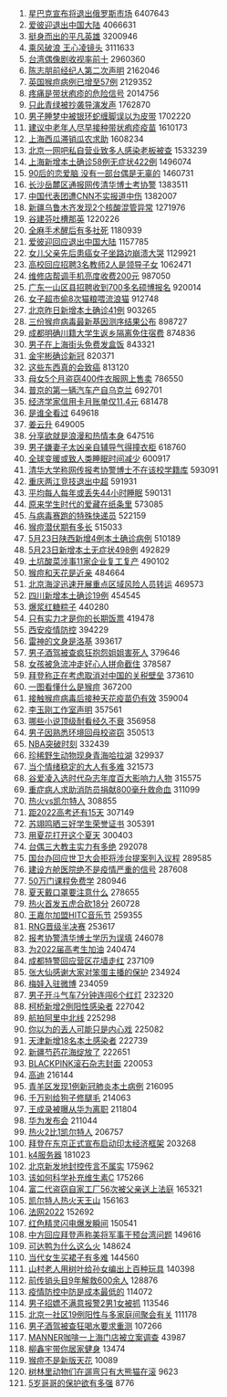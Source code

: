 1. [星巴克宣布将退出俄罗斯市场](https://s.weibo.com//weibo?q=%23%E6%98%9F%E5%B7%B4%E5%85%8B%E5%AE%A3%E5%B8%83%E5%B0%86%E9%80%80%E5%87%BA%E4%BF%84%E7%BD%97%E6%96%AF%E5%B8%82%E5%9C%BA%23&Refer=top) 6407643
2. [爱彼迎退出中国大陆](https://s.weibo.com//weibo?q=%23%E7%88%B1%E5%BD%BC%E8%BF%8E%E9%80%80%E5%87%BA%E4%B8%AD%E5%9B%BD%E5%A4%A7%E9%99%86%23&Refer=top) 4066631
3. [挺身而出的平凡英雄](https://s.weibo.com//weibo?q=%23%E6%8C%BA%E8%BA%AB%E8%80%8C%E5%87%BA%E7%9A%84%E5%B9%B3%E5%87%A1%E8%8B%B1%E9%9B%84%23&Refer=top) 3200946
4. [乘风破浪 王心凌镜头](https://s.weibo.com//weibo?q=%E4%B9%98%E9%A3%8E%E7%A0%B4%E6%B5%AA%20%E7%8E%8B%E5%BF%83%E5%87%8C%E9%95%9C%E5%A4%B4&Refer=top) 3111633
5. [台湾偶像剧收视率前十](https://s.weibo.com//weibo?q=%23%E5%8F%B0%E6%B9%BE%E5%81%B6%E5%83%8F%E5%89%A7%E6%94%B6%E8%A7%86%E7%8E%87%E5%89%8D%E5%8D%81%23&Refer=top) 2960360
6. [陈志朋前经纪人第二次声明](https://s.weibo.com//weibo?q=%23%E9%99%88%E5%BF%97%E6%9C%8B%E5%89%8D%E7%BB%8F%E7%BA%AA%E4%BA%BA%E7%AC%AC%E4%BA%8C%E6%AC%A1%E5%A3%B0%E6%98%8E%23&Refer=top) 2162046
7. [英国猴痘病例已增至57例](https://s.weibo.com//weibo?q=%23%E8%8B%B1%E5%9B%BD%E7%8C%B4%E7%97%98%E7%97%85%E4%BE%8B%E5%B7%B2%E5%A2%9E%E8%87%B357%E4%BE%8B%23&Refer=top) 2129352
8. [疼痛是带状疱疹的危险信号](https://s.weibo.com//weibo?q=%23%E7%96%BC%E7%97%9B%E6%98%AF%E5%B8%A6%E7%8A%B6%E7%96%B1%E7%96%B9%E7%9A%84%E5%8D%B1%E9%99%A9%E4%BF%A1%E5%8F%B7%23&Refer=top) 2014756
9. [只此青绿被抄袭导演发声](https://s.weibo.com//weibo?q=%23%E5%8F%AA%E6%AD%A4%E9%9D%92%E7%BB%BF%E8%A2%AB%E6%8A%84%E8%A2%AD%E5%AF%BC%E6%BC%94%E5%8F%91%E5%A3%B0%23&Refer=top) 1762870
10. [男子睡梦中被银环蛇缠脚误以为皮带](https://s.weibo.com//weibo?q=%23%E7%94%B7%E5%AD%90%E7%9D%A1%E6%A2%A6%E4%B8%AD%E8%A2%AB%E9%93%B6%E7%8E%AF%E8%9B%87%E7%BC%A0%E8%84%9A%E8%AF%AF%E4%BB%A5%E4%B8%BA%E7%9A%AE%E5%B8%A6%23&Refer=top) 1702220
11. [建议中老年人尽早接种带状疱疹疫苗](https://s.weibo.com//weibo?q=%23%E5%BB%BA%E8%AE%AE%E4%B8%AD%E8%80%81%E5%B9%B4%E4%BA%BA%E5%B0%BD%E6%97%A9%E6%8E%A5%E7%A7%8D%E5%B8%A6%E7%8A%B6%E7%96%B1%E7%96%B9%E7%96%AB%E8%8B%97%23&Refer=top) 1610173
12. [上海西瓜滞销瓜农求助](https://s.weibo.com//weibo?q=%23%E4%B8%8A%E6%B5%B7%E8%A5%BF%E7%93%9C%E6%BB%9E%E9%94%80%E7%93%9C%E5%86%9C%E6%B1%82%E5%8A%A9%23&Refer=top) 1608234
13. [北京一网吧私自营业致多人感染老板被查](https://s.weibo.com//weibo?q=%23%E5%8C%97%E4%BA%AC%E4%B8%80%E7%BD%91%E5%90%A7%E7%A7%81%E8%87%AA%E8%90%A5%E4%B8%9A%E8%87%B4%E5%A4%9A%E4%BA%BA%E6%84%9F%E6%9F%93%E8%80%81%E6%9D%BF%E8%A2%AB%E6%9F%A5%23&Refer=top) 1533239
14. [上海新增本土确诊58例无症状422例](https://s.weibo.com//weibo?q=%23%E4%B8%8A%E6%B5%B7%E6%96%B0%E5%A2%9E%E6%9C%AC%E5%9C%9F%E7%A1%AE%E8%AF%8A58%E4%BE%8B%E6%97%A0%E7%97%87%E7%8A%B6422%E4%BE%8B%23&Refer=top) 1496074
15. [90后的恋爱脑 没有一部台偶是无辜的](https://s.weibo.com//weibo?q=90%E5%90%8E%E7%9A%84%E6%81%8B%E7%88%B1%E8%84%91%20%E6%B2%A1%E6%9C%89%E4%B8%80%E9%83%A8%E5%8F%B0%E5%81%B6%E6%98%AF%E6%97%A0%E8%BE%9C%E7%9A%84&Refer=top) 1460731
16. [长沙岳麓区通报网传清华博士考协警](https://s.weibo.com//weibo?q=%23%E9%95%BF%E6%B2%99%E5%B2%B3%E9%BA%93%E5%8C%BA%E9%80%9A%E6%8A%A5%E7%BD%91%E4%BC%A0%E6%B8%85%E5%8D%8E%E5%8D%9A%E5%A3%AB%E8%80%83%E5%8D%8F%E8%AD%A6%23&Refer=top) 1383511
17. [中国代表团遭CNN不实报道中伤](https://s.weibo.com//weibo?q=%23%E4%B8%AD%E5%9B%BD%E4%BB%A3%E8%A1%A8%E5%9B%A2%E9%81%ADCNN%E4%B8%8D%E5%AE%9E%E6%8A%A5%E9%81%93%E4%B8%AD%E4%BC%A4%23&Refer=top) 1382007
18. [新疆乌鲁木齐发现2个核酸混管异常](https://s.weibo.com//weibo?q=%23%E6%96%B0%E7%96%86%E4%B9%8C%E9%B2%81%E6%9C%A8%E9%BD%90%E5%8F%91%E7%8E%B02%E4%B8%AA%E6%A0%B8%E9%85%B8%E6%B7%B7%E7%AE%A1%E5%BC%82%E5%B8%B8%23&Refer=top) 1271976
19. [谷建芬吐槽那英](https://s.weibo.com//weibo?q=%E8%B0%B7%E5%BB%BA%E8%8A%AC%E5%90%90%E6%A7%BD%E9%82%A3%E8%8B%B1&Refer=top) 1220226
20. [全麻手术醒后有多社死](https://s.weibo.com//weibo?q=%23%E5%85%A8%E9%BA%BB%E6%89%8B%E6%9C%AF%E9%86%92%E5%90%8E%E6%9C%89%E5%A4%9A%E7%A4%BE%E6%AD%BB%23&Refer=top) 1180939
21. [爱彼迎回应退出中国大陆](https://s.weibo.com//weibo?q=%23%E7%88%B1%E5%BD%BC%E8%BF%8E%E5%9B%9E%E5%BA%94%E9%80%80%E5%87%BA%E4%B8%AD%E5%9B%BD%E5%A4%A7%E9%99%86%23&Refer=top) 1157785
22. [女儿父亲先后患癌女子坐路边崩溃大哭](https://s.weibo.com//weibo?q=%E5%A5%B3%E5%84%BF%E7%88%B6%E4%BA%B2%E5%85%88%E5%90%8E%E6%82%A3%E7%99%8C%E5%A5%B3%E5%AD%90%E5%9D%90%E8%B7%AF%E8%BE%B9%E5%B4%A9%E6%BA%83%E5%A4%A7%E5%93%AD&Refer=top) 1129921
23. [高校回应招聘3名教师2人是领导子女](https://s.weibo.com//weibo?q=%23%E9%AB%98%E6%A0%A1%E5%9B%9E%E5%BA%94%E6%8B%9B%E8%81%983%E5%90%8D%E6%95%99%E5%B8%882%E4%BA%BA%E6%98%AF%E9%A2%86%E5%AF%BC%E5%AD%90%E5%A5%B3%23&Refer=top) 1062471
24. [维修店帮调手机亮度收费200元](https://s.weibo.com//weibo?q=%23%E7%BB%B4%E4%BF%AE%E5%BA%97%E5%B8%AE%E8%B0%83%E6%89%8B%E6%9C%BA%E4%BA%AE%E5%BA%A6%E6%94%B6%E8%B4%B9200%E5%85%83%23&Refer=top) 987050
25. [广东一山区县招聘收到700多名硕博报名](https://s.weibo.com//weibo?q=%23%E5%B9%BF%E4%B8%9C%E4%B8%80%E5%B1%B1%E5%8C%BA%E5%8E%BF%E6%8B%9B%E8%81%98%E6%94%B6%E5%88%B0700%E5%A4%9A%E5%90%8D%E7%A1%95%E5%8D%9A%E6%8A%A5%E5%90%8D%23&Refer=top) 920014
26. [女子超市偷8次猫粮喂流浪猫](https://s.weibo.com//weibo?q=%23%E5%A5%B3%E5%AD%90%E8%B6%85%E5%B8%82%E5%81%B78%E6%AC%A1%E7%8C%AB%E7%B2%AE%E5%96%82%E6%B5%81%E6%B5%AA%E7%8C%AB%23&Refer=top) 912748
27. [北京昨日新增本土确诊41例](https://s.weibo.com//weibo?q=%23%E5%8C%97%E4%BA%AC%E6%98%A8%E6%97%A5%E6%96%B0%E5%A2%9E%E6%9C%AC%E5%9C%9F%E7%A1%AE%E8%AF%8A41%E4%BE%8B%23&Refer=top) 903265
28. [三份猴痘病毒最新基因测序结果公布](https://s.weibo.com//weibo?q=%23%E4%B8%89%E4%BB%BD%E7%8C%B4%E7%97%98%E7%97%85%E6%AF%92%E6%9C%80%E6%96%B0%E5%9F%BA%E5%9B%A0%E6%B5%8B%E5%BA%8F%E7%BB%93%E6%9E%9C%E5%85%AC%E5%B8%83%23&Refer=top) 898727
29. [成都明确川籍大学生返乡隔离免住宿费](https://s.weibo.com//weibo?q=%23%E6%88%90%E9%83%BD%E6%98%8E%E7%A1%AE%E5%B7%9D%E7%B1%8D%E5%A4%A7%E5%AD%A6%E7%94%9F%E8%BF%94%E4%B9%A1%E9%9A%94%E7%A6%BB%E5%85%8D%E4%BD%8F%E5%AE%BF%E8%B4%B9%23&Refer=top) 874836
30. [男子在上海街头免费发盒饭](https://s.weibo.com//weibo?q=%23%E7%94%B7%E5%AD%90%E5%9C%A8%E4%B8%8A%E6%B5%B7%E8%A1%97%E5%A4%B4%E5%85%8D%E8%B4%B9%E5%8F%91%E7%9B%92%E9%A5%AD%23&Refer=top) 843321
31. [金宇彬确诊新冠](https://s.weibo.com//weibo?q=%23%E9%87%91%E5%AE%87%E5%BD%AC%E7%A1%AE%E8%AF%8A%E6%96%B0%E5%86%A0%23&Refer=top) 820371
32. [这些东西真的会致癌](https://s.weibo.com//weibo?q=%23%E8%BF%99%E4%BA%9B%E4%B8%9C%E8%A5%BF%E7%9C%9F%E7%9A%84%E4%BC%9A%E8%87%B4%E7%99%8C%23&Refer=top) 813120
33. [母女5个月盗窃400件衣服网上售卖](https://s.weibo.com//weibo?q=%23%E6%AF%8D%E5%A5%B35%E4%B8%AA%E6%9C%88%E7%9B%97%E7%AA%83400%E4%BB%B6%E8%A1%A3%E6%9C%8D%E7%BD%91%E4%B8%8A%E5%94%AE%E5%8D%96%23&Refer=top) 786550
34. [普京的第一辆汽车产自乌克兰](https://s.weibo.com//weibo?q=%23%E6%99%AE%E4%BA%AC%E7%9A%84%E7%AC%AC%E4%B8%80%E8%BE%86%E6%B1%BD%E8%BD%A6%E4%BA%A7%E8%87%AA%E4%B9%8C%E5%85%8B%E5%85%B0%23&Refer=top) 692701
35. [经济学家信用卡月账单仅11.4元](https://s.weibo.com//weibo?q=%23%E7%BB%8F%E6%B5%8E%E5%AD%A6%E5%AE%B6%E4%BF%A1%E7%94%A8%E5%8D%A1%E6%9C%88%E8%B4%A6%E5%8D%95%E4%BB%8511.4%E5%85%83%23&Refer=top) 681478
36. [是谁全看过](https://s.weibo.com//weibo?q=%23%E6%98%AF%E8%B0%81%E5%85%A8%E7%9C%8B%E8%BF%87%23&Refer=top) 649618
37. [姜云升](https://s.weibo.com//weibo?q=%E5%A7%9C%E4%BA%91%E5%8D%87&Refer=top) 649005
38. [分享欲就是浪漫和热情本身](https://s.weibo.com//weibo?q=%23%E5%88%86%E4%BA%AB%E6%AC%B2%E5%B0%B1%E6%98%AF%E6%B5%AA%E6%BC%AB%E5%92%8C%E7%83%AD%E6%83%85%E6%9C%AC%E8%BA%AB%23&Refer=top) 647516
39. [男子嫌妻子太凶亲自辅导气得撞衣柜](https://s.weibo.com//weibo?q=%23%E7%94%B7%E5%AD%90%E5%AB%8C%E5%A6%BB%E5%AD%90%E5%A4%AA%E5%87%B6%E4%BA%B2%E8%87%AA%E8%BE%85%E5%AF%BC%E6%B0%94%E5%BE%97%E6%92%9E%E8%A1%A3%E6%9F%9C%23&Refer=top) 618760
40. [全球变暖或致人类睡眠时间减少](https://s.weibo.com//weibo?q=%23%E5%85%A8%E7%90%83%E5%8F%98%E6%9A%96%E6%88%96%E8%87%B4%E4%BA%BA%E7%B1%BB%E7%9D%A1%E7%9C%A0%E6%97%B6%E9%97%B4%E5%87%8F%E5%B0%91%23&Refer=top) 600917
41. [清华大学称网传报考协警博士不在该校学籍库](https://s.weibo.com//weibo?q=%23%E6%B8%85%E5%8D%8E%E5%A4%A7%E5%AD%A6%E7%A7%B0%E7%BD%91%E4%BC%A0%E6%8A%A5%E8%80%83%E5%8D%8F%E8%AD%A6%E5%8D%9A%E5%A3%AB%E4%B8%8D%E5%9C%A8%E8%AF%A5%E6%A0%A1%E5%AD%A6%E7%B1%8D%E5%BA%93%23&Refer=top) 593091
42. [重庆两江竞技退出中超](https://s.weibo.com//weibo?q=%23%E9%87%8D%E5%BA%86%E4%B8%A4%E6%B1%9F%E7%AB%9E%E6%8A%80%E9%80%80%E5%87%BA%E4%B8%AD%E8%B6%85%23&Refer=top) 591931
43. [平均每人每年或丢失44小时睡眠](https://s.weibo.com//weibo?q=%23%E5%B9%B3%E5%9D%87%E6%AF%8F%E4%BA%BA%E6%AF%8F%E5%B9%B4%E6%88%96%E4%B8%A2%E5%A4%B144%E5%B0%8F%E6%97%B6%E7%9D%A1%E7%9C%A0%23&Refer=top) 590131
44. [原来学生时代的爱藏在纸条里](https://s.weibo.com//weibo?q=%23%E5%8E%9F%E6%9D%A5%E5%AD%A6%E7%94%9F%E6%97%B6%E4%BB%A3%E7%9A%84%E7%88%B1%E8%97%8F%E5%9C%A8%E7%BA%B8%E6%9D%A1%E9%87%8C%23&Refer=top) 573085
45. [与病毒赛跑的特殊快递员](https://s.weibo.com//weibo?q=%23%E4%B8%8E%E7%97%85%E6%AF%92%E8%B5%9B%E8%B7%91%E7%9A%84%E7%89%B9%E6%AE%8A%E5%BF%AB%E9%80%92%E5%91%98%23&Refer=top) 522159
46. [猴痘潜伏期有多长](https://s.weibo.com//weibo?q=%23%E7%8C%B4%E7%97%98%E6%BD%9C%E4%BC%8F%E6%9C%9F%E6%9C%89%E5%A4%9A%E9%95%BF%23&Refer=top) 515033
47. [5月23日陕西新增4例本土确诊病例](https://s.weibo.com//weibo?q=%235%E6%9C%8823%E6%97%A5%E9%99%95%E8%A5%BF%E6%96%B0%E5%A2%9E4%E4%BE%8B%E6%9C%AC%E5%9C%9F%E7%A1%AE%E8%AF%8A%E7%97%85%E4%BE%8B%23&Refer=top) 510189
48. [5月23日新增本土无症状498例](https://s.weibo.com//weibo?q=%235%E6%9C%8823%E6%97%A5%E6%96%B0%E5%A2%9E%E6%9C%AC%E5%9C%9F%E6%97%A0%E7%97%87%E7%8A%B6498%E4%BE%8B%23&Refer=top) 492829
49. [土坑酸菜涉事11家企业复工复产](https://s.weibo.com//weibo?q=%23%E5%9C%9F%E5%9D%91%E9%85%B8%E8%8F%9C%E6%B6%89%E4%BA%8B11%E5%AE%B6%E4%BC%81%E4%B8%9A%E5%A4%8D%E5%B7%A5%E5%A4%8D%E4%BA%A7%23&Refer=top) 490102
50. [猴痘和天花是近亲](https://s.weibo.com//weibo?q=%23%E7%8C%B4%E7%97%98%E5%92%8C%E5%A4%A9%E8%8A%B1%E6%98%AF%E8%BF%91%E4%BA%B2%23&Refer=top) 484664
51. [北京海淀迅速开展重点区域风险人员转运](https://s.weibo.com//weibo?q=%23%E5%8C%97%E4%BA%AC%E6%B5%B7%E6%B7%80%E8%BF%85%E9%80%9F%E5%BC%80%E5%B1%95%E9%87%8D%E7%82%B9%E5%8C%BA%E5%9F%9F%E9%A3%8E%E9%99%A9%E4%BA%BA%E5%91%98%E8%BD%AC%E8%BF%90%23&Refer=top) 469573
52. [四川新增本土确诊19例](https://s.weibo.com//weibo?q=%23%E5%9B%9B%E5%B7%9D%E6%96%B0%E5%A2%9E%E6%9C%AC%E5%9C%9F%E7%A1%AE%E8%AF%8A19%E4%BE%8B%23&Refer=top) 454545
53. [爆浆红糖粽子](https://s.weibo.com//weibo?q=%23%E7%88%86%E6%B5%86%E7%BA%A2%E7%B3%96%E7%B2%BD%E5%AD%90%23&Refer=top) 440280
54. [只有实力才是你的长期饭票](https://s.weibo.com//weibo?q=%23%E5%8F%AA%E6%9C%89%E5%AE%9E%E5%8A%9B%E6%89%8D%E6%98%AF%E4%BD%A0%E7%9A%84%E9%95%BF%E6%9C%9F%E9%A5%AD%E7%A5%A8%23&Refer=top) 419478
55. [西安疫情防控](https://s.weibo.com//weibo?q=%E8%A5%BF%E5%AE%89%E7%96%AB%E6%83%85%E9%98%B2%E6%8E%A7&Refer=top) 394229
56. [雷神的文身是洛基](https://s.weibo.com//weibo?q=%23%E9%9B%B7%E7%A5%9E%E7%9A%84%E6%96%87%E8%BA%AB%E6%98%AF%E6%B4%9B%E5%9F%BA%23&Refer=top) 393617
57. [男子酒驾被查疯狂抱怨姐姐害死人](https://s.weibo.com//weibo?q=%23%E7%94%B7%E5%AD%90%E9%85%92%E9%A9%BE%E8%A2%AB%E6%9F%A5%E7%96%AF%E7%8B%82%E6%8A%B1%E6%80%A8%E5%A7%90%E5%A7%90%E5%AE%B3%E6%AD%BB%E4%BA%BA%23&Refer=top) 379646
58. [女孩被急流冲走好心人拼命截住](https://s.weibo.com//weibo?q=%23%E5%A5%B3%E5%AD%A9%E8%A2%AB%E6%80%A5%E6%B5%81%E5%86%B2%E8%B5%B0%E5%A5%BD%E5%BF%83%E4%BA%BA%E6%8B%BC%E5%91%BD%E6%88%AA%E4%BD%8F%23&Refer=top) 378587
59. [拜登称正在考虑取消对中国的关税壁垒](https://s.weibo.com//weibo?q=%23%E6%8B%9C%E7%99%BB%E7%A7%B0%E6%AD%A3%E5%9C%A8%E8%80%83%E8%99%91%E5%8F%96%E6%B6%88%E5%AF%B9%E4%B8%AD%E5%9B%BD%E7%9A%84%E5%85%B3%E7%A8%8E%E5%A3%81%E5%9E%92%23&Refer=top) 373610
60. [一图看懂什么是猴痘](https://s.weibo.com//weibo?q=%23%E4%B8%80%E5%9B%BE%E7%9C%8B%E6%87%82%E4%BB%80%E4%B9%88%E6%98%AF%E7%8C%B4%E7%97%98%23&Refer=top) 367200
61. [接触猴痘病毒后接种天花疫苗仍有效](https://s.weibo.com//weibo?q=%23%E6%8E%A5%E8%A7%A6%E7%8C%B4%E7%97%98%E7%97%85%E6%AF%92%E5%90%8E%E6%8E%A5%E7%A7%8D%E5%A4%A9%E8%8A%B1%E7%96%AB%E8%8B%97%E4%BB%8D%E6%9C%89%E6%95%88%23&Refer=top) 359004
62. [李玉刚工作室声明](https://s.weibo.com//weibo?q=%23%E6%9D%8E%E7%8E%89%E5%88%9A%E5%B7%A5%E4%BD%9C%E5%AE%A4%E5%A3%B0%E6%98%8E%23&Refer=top) 357561
63. [哪些小说顶级耐看经久不衰](https://s.weibo.com//weibo?q=%23%E5%93%AA%E4%BA%9B%E5%B0%8F%E8%AF%B4%E9%A1%B6%E7%BA%A7%E8%80%90%E7%9C%8B%E7%BB%8F%E4%B9%85%E4%B8%8D%E8%A1%B0%23&Refer=top) 356958
64. [男子因熟悉环境回母校盗窃](https://s.weibo.com//weibo?q=%23%E7%94%B7%E5%AD%90%E5%9B%A0%E7%86%9F%E6%82%89%E7%8E%AF%E5%A2%83%E5%9B%9E%E6%AF%8D%E6%A0%A1%E7%9B%97%E7%AA%83%23&Refer=top) 350513
65. [NBA突破时刻](https://s.weibo.com//weibo?q=NBA%E7%AA%81%E7%A0%B4%E6%97%B6%E5%88%BB&Refer=top) 332439
66. [珍稀野生动物现身青海哈拉湖](https://s.weibo.com//weibo?q=%23%E7%8F%8D%E7%A8%80%E9%87%8E%E7%94%9F%E5%8A%A8%E7%89%A9%E7%8E%B0%E8%BA%AB%E9%9D%92%E6%B5%B7%E5%93%88%E6%8B%89%E6%B9%96%23&Refer=top) 329937
67. [当个情绪稳定的大人有多难](https://s.weibo.com//weibo?q=%23%E5%BD%93%E4%B8%AA%E6%83%85%E7%BB%AA%E7%A8%B3%E5%AE%9A%E7%9A%84%E5%A4%A7%E4%BA%BA%E6%9C%89%E5%A4%9A%E9%9A%BE%23&Refer=top) 321573
68. [谷爱凌入选时代杂志年度百大影响力人物](https://s.weibo.com//weibo?q=%23%E8%B0%B7%E7%88%B1%E5%87%8C%E5%85%A5%E9%80%89%E6%97%B6%E4%BB%A3%E6%9D%82%E5%BF%97%E5%B9%B4%E5%BA%A6%E7%99%BE%E5%A4%A7%E5%BD%B1%E5%93%8D%E5%8A%9B%E4%BA%BA%E7%89%A9%23&Refer=top) 315575
69. [重症病人求助消防员捐献800毫升救命血](https://s.weibo.com//weibo?q=%23%E9%87%8D%E7%97%87%E7%97%85%E4%BA%BA%E6%B1%82%E5%8A%A9%E6%B6%88%E9%98%B2%E5%91%98%E6%8D%90%E7%8C%AE800%E6%AF%AB%E5%8D%87%E6%95%91%E5%91%BD%E8%A1%80%23&Refer=top) 311099
70. [热火vs凯尔特人](https://s.weibo.com//weibo?q=%23%E7%83%AD%E7%81%ABvs%E5%87%AF%E5%B0%94%E7%89%B9%E4%BA%BA%23&Refer=top) 308855
71. [距2022高考还有15天](https://s.weibo.com//weibo?q=%23%E8%B7%9D2022%E9%AB%98%E8%80%83%E8%BF%98%E6%9C%8915%E5%A4%A9%23&Refer=top) 307149
72. [苏翊鸣晒三好学生荣誉证书](https://s.weibo.com//weibo?q=%23%E8%8B%8F%E7%BF%8A%E9%B8%A3%E6%99%92%E4%B8%89%E5%A5%BD%E5%AD%A6%E7%94%9F%E8%8D%A3%E8%AA%89%E8%AF%81%E4%B9%A6%23&Refer=top) 305391
73. [用夏花打开这个夏天](https://s.weibo.com//weibo?q=%23%E7%94%A8%E5%A4%8F%E8%8A%B1%E6%89%93%E5%BC%80%E8%BF%99%E4%B8%AA%E5%A4%8F%E5%A4%A9%23&Refer=top) 300403
74. [台偶三大教主实力有多绝](https://s.weibo.com//weibo?q=%23%E5%8F%B0%E5%81%B6%E4%B8%89%E5%A4%A7%E6%95%99%E4%B8%BB%E5%AE%9E%E5%8A%9B%E6%9C%89%E5%A4%9A%E7%BB%9D%23&Refer=top) 292078
75. [国台办回应世卫大会拒将涉台提案列入议程](https://s.weibo.com//weibo?q=%23%E5%9B%BD%E5%8F%B0%E5%8A%9E%E5%9B%9E%E5%BA%94%E4%B8%96%E5%8D%AB%E5%A4%A7%E4%BC%9A%E6%8B%92%E5%B0%86%E6%B6%89%E5%8F%B0%E6%8F%90%E6%A1%88%E5%88%97%E5%85%A5%E8%AE%AE%E7%A8%8B%23&Refer=top) 289585
76. [建设方舱医院绝不是疫情严重的信号](https://s.weibo.com//weibo?q=%23%E5%BB%BA%E8%AE%BE%E6%96%B9%E8%88%B1%E5%8C%BB%E9%99%A2%E7%BB%9D%E4%B8%8D%E6%98%AF%E7%96%AB%E6%83%85%E4%B8%A5%E9%87%8D%E7%9A%84%E4%BF%A1%E5%8F%B7%23&Refer=top) 287608
77. [50万门课程免费学](https://s.weibo.com//weibo?q=%2350%E4%B8%87%E9%97%A8%E8%AF%BE%E7%A8%8B%E5%85%8D%E8%B4%B9%E5%AD%A6%23&Refer=top) 280946
78. [夏天戴口罩要注意什么](https://s.weibo.com//weibo?q=%23%E5%A4%8F%E5%A4%A9%E6%88%B4%E5%8F%A3%E7%BD%A9%E8%A6%81%E6%B3%A8%E6%84%8F%E4%BB%80%E4%B9%88%23&Refer=top) 278655
79. [热火首发五虎合砍18分](https://s.weibo.com//weibo?q=%23%E7%83%AD%E7%81%AB%E9%A6%96%E5%8F%91%E4%BA%94%E8%99%8E%E5%90%88%E7%A0%8D18%E5%88%86%23&Refer=top) 260728
80. [王嘉尔加盟HITC音乐节](https://s.weibo.com//weibo?q=%23%E7%8E%8B%E5%98%89%E5%B0%94%E5%8A%A0%E7%9B%9FHITC%E9%9F%B3%E4%B9%90%E8%8A%82%23&Refer=top) 259355
81. [RNG晋级半决赛](https://s.weibo.com//weibo?q=%23RNG%E6%99%8B%E7%BA%A7%E5%8D%8A%E5%86%B3%E8%B5%9B%23&Refer=top) 253617
82. [报考协警清华博士学历为误填](https://s.weibo.com//weibo?q=%23%E6%8A%A5%E8%80%83%E5%8D%8F%E8%AD%A6%E6%B8%85%E5%8D%8E%E5%8D%9A%E5%A3%AB%E5%AD%A6%E5%8E%86%E4%B8%BA%E8%AF%AF%E5%A1%AB%23&Refer=top) 246078
83. [为2022届高考生加油](https://s.weibo.com//weibo?q=%23%E4%B8%BA2022%E5%B1%8A%E9%AB%98%E8%80%83%E7%94%9F%E5%8A%A0%E6%B2%B9%23&Refer=top) 240474
84. [成都特警回应营区花墙走红](https://s.weibo.com//weibo?q=%23%E6%88%90%E9%83%BD%E7%89%B9%E8%AD%A6%E5%9B%9E%E5%BA%94%E8%90%A5%E5%8C%BA%E8%8A%B1%E5%A2%99%E8%B5%B0%E7%BA%A2%23&Refer=top) 237109
85. [张大仙感谢大家对笨蛋主播的保护](https://s.weibo.com//weibo?q=%23%E5%BC%A0%E5%A4%A7%E4%BB%99%E6%84%9F%E8%B0%A2%E5%A4%A7%E5%AE%B6%E5%AF%B9%E7%AC%A8%E8%9B%8B%E4%B8%BB%E6%92%AD%E7%9A%84%E4%BF%9D%E6%8A%A4%23&Refer=top) 234924
86. [梅娃入驻微博](https://s.weibo.com//weibo?q=%23%E6%A2%85%E5%A8%83%E5%85%A5%E9%A9%BB%E5%BE%AE%E5%8D%9A%23&Refer=top) 234059
87. [男子开斗气车7分钟连闯6个红灯](https://s.weibo.com//weibo?q=%23%E7%94%B7%E5%AD%90%E5%BC%80%E6%96%97%E6%B0%94%E8%BD%A67%E5%88%86%E9%92%9F%E8%BF%9E%E9%97%AF6%E4%B8%AA%E7%BA%A2%E7%81%AF%23&Refer=top) 232320
88. [柯桥新增2例阳性感染者](https://s.weibo.com//weibo?q=%E6%9F%AF%E6%A1%A5%E6%96%B0%E5%A2%9E2%E4%BE%8B%E9%98%B3%E6%80%A7%E6%84%9F%E6%9F%93%E8%80%85&Refer=top) 227042
89. [航拍阿里中北线](https://s.weibo.com//weibo?q=%E8%88%AA%E6%8B%8D%E9%98%BF%E9%87%8C%E4%B8%AD%E5%8C%97%E7%BA%BF&Refer=top) 225298
90. [你以为的丢人可能只是内心戏](https://s.weibo.com//weibo?q=%23%E4%BD%A0%E4%BB%A5%E4%B8%BA%E7%9A%84%E4%B8%A2%E4%BA%BA%E5%8F%AF%E8%83%BD%E5%8F%AA%E6%98%AF%E5%86%85%E5%BF%83%E6%88%8F%23&Refer=top) 225082
91. [天津新增18名本土感染者](https://s.weibo.com//weibo?q=%23%E5%A4%A9%E6%B4%A5%E6%96%B0%E5%A2%9E18%E5%90%8D%E6%9C%AC%E5%9C%9F%E6%84%9F%E6%9F%93%E8%80%85%23&Refer=top) 222739
92. [新疆芍药花海绽放了](https://s.weibo.com//weibo?q=%23%E6%96%B0%E7%96%86%E8%8A%8D%E8%8D%AF%E8%8A%B1%E6%B5%B7%E7%BB%BD%E6%94%BE%E4%BA%86%23&Refer=top) 222651
93. [BLACKPINK滚石杂志封面](https://s.weibo.com//weibo?q=%23BLACKPINK%E6%BB%9A%E7%9F%B3%E6%9D%82%E5%BF%97%E5%B0%81%E9%9D%A2%23&Refer=top) 220053
94. [高迪](https://s.weibo.com//weibo?q=%E9%AB%98%E8%BF%AA&Refer=top) 216144
95. [青羊区发现1例新冠肺炎本土病例](https://s.weibo.com//weibo?q=%23%E9%9D%92%E7%BE%8A%E5%8C%BA%E5%8F%91%E7%8E%B01%E4%BE%8B%E6%96%B0%E5%86%A0%E8%82%BA%E7%82%8E%E6%9C%AC%E5%9C%9F%E7%97%85%E4%BE%8B%23&Refer=top) 216095
96. [千万别给狗子修腿毛](https://s.weibo.com//weibo?q=%23%E5%8D%83%E4%B8%87%E5%88%AB%E7%BB%99%E7%8B%97%E5%AD%90%E4%BF%AE%E8%85%BF%E6%AF%9B%23&Refer=top) 214063
97. [王成录被曝从华为离职](https://s.weibo.com//weibo?q=%23%E7%8E%8B%E6%88%90%E5%BD%95%E8%A2%AB%E6%9B%9D%E4%BB%8E%E5%8D%8E%E4%B8%BA%E7%A6%BB%E8%81%8C%23&Refer=top) 211804
98. [华为发布会](https://s.weibo.com//weibo?q=%E5%8D%8E%E4%B8%BA%E5%8F%91%E5%B8%83%E4%BC%9A&Refer=top) 211044
99. [热火2比1凯尔特人](https://s.weibo.com//weibo?q=%23%E7%83%AD%E7%81%AB2%E6%AF%941%E5%87%AF%E5%B0%94%E7%89%B9%E4%BA%BA%23&Refer=top) 206757
100. [拜登在东京正式宣布启动印太经济框架](https://s.weibo.com//weibo?q=%23%E6%8B%9C%E7%99%BB%E5%9C%A8%E4%B8%9C%E4%BA%AC%E6%AD%A3%E5%BC%8F%E5%AE%A3%E5%B8%83%E5%90%AF%E5%8A%A8%E5%8D%B0%E5%A4%AA%E7%BB%8F%E6%B5%8E%E6%A1%86%E6%9E%B6%23&Refer=top) 203268
101. [k4服务器](https://s.weibo.com//weibo?q=k4%E6%9C%8D%E5%8A%A1%E5%99%A8&Refer=top) 181023
102. [北京新发地封控传言不属实](https://s.weibo.com//weibo?q=%23%E5%8C%97%E4%BA%AC%E6%96%B0%E5%8F%91%E5%9C%B0%E5%B0%81%E6%8E%A7%E4%BC%A0%E8%A8%80%E4%B8%8D%E5%B1%9E%E5%AE%9E%23&Refer=top) 175962
103. [该如何科学补充维生素C](https://s.weibo.com//weibo?q=%23%E8%AF%A5%E5%A6%82%E4%BD%95%E7%A7%91%E5%AD%A6%E8%A1%A5%E5%85%85%E7%BB%B4%E7%94%9F%E7%B4%A0C%23&Refer=top) 175266
104. [富二代盗窃自家工厂56次被父亲送上法庭](https://s.weibo.com//weibo?q=%23%E5%AF%8C%E4%BA%8C%E4%BB%A3%E7%9B%97%E7%AA%83%E8%87%AA%E5%AE%B6%E5%B7%A5%E5%8E%8256%E6%AC%A1%E8%A2%AB%E7%88%B6%E4%BA%B2%E9%80%81%E4%B8%8A%E6%B3%95%E5%BA%AD%23&Refer=top) 165321
105. [凯尔特人热火天王山](https://s.weibo.com//weibo?q=%23%E5%87%AF%E5%B0%94%E7%89%B9%E4%BA%BA%E7%83%AD%E7%81%AB%E5%A4%A9%E7%8E%8B%E5%B1%B1%23&Refer=top) 156163
106. [法网2022](https://s.weibo.com//weibo?q=%23%E6%B3%95%E7%BD%912022%23&Refer=top) 152692
107. [红色精灵闪电爆发瞬间](https://s.weibo.com//weibo?q=%23%E7%BA%A2%E8%89%B2%E7%B2%BE%E7%81%B5%E9%97%AA%E7%94%B5%E7%88%86%E5%8F%91%E7%9E%AC%E9%97%B4%23&Refer=top) 150541
108. [中方回应拜登声称美将军事干预台湾问题](https://s.weibo.com//weibo?q=%23%E4%B8%AD%E6%96%B9%E5%9B%9E%E5%BA%94%E6%8B%9C%E7%99%BB%E5%A3%B0%E7%A7%B0%E7%BE%8E%E5%B0%86%E5%86%9B%E4%BA%8B%E5%B9%B2%E9%A2%84%E5%8F%B0%E6%B9%BE%E9%97%AE%E9%A2%98%23&Refer=top) 149616
109. [可达鸭为什么这么火](https://s.weibo.com//weibo?q=%23%E5%8F%AF%E8%BE%BE%E9%B8%AD%E4%B8%BA%E4%BB%80%E4%B9%88%E8%BF%99%E4%B9%88%E7%81%AB%23&Refer=top) 148624
110. [当代女生买裙子有多难](https://s.weibo.com//weibo?q=%23%E5%BD%93%E4%BB%A3%E5%A5%B3%E7%94%9F%E4%B9%B0%E8%A3%99%E5%AD%90%E6%9C%89%E5%A4%9A%E9%9A%BE%23&Refer=top) 144560
111. [山村老人用树叶给孙女编出上百种玩具](https://s.weibo.com//weibo?q=%23%E5%B1%B1%E6%9D%91%E8%80%81%E4%BA%BA%E7%94%A8%E6%A0%91%E5%8F%B6%E7%BB%99%E5%AD%99%E5%A5%B3%E7%BC%96%E5%87%BA%E4%B8%8A%E7%99%BE%E7%A7%8D%E7%8E%A9%E5%85%B7%23&Refer=top) 140398
112. [前传销头目9年解救600余人](https://s.weibo.com//weibo?q=%23%E5%89%8D%E4%BC%A0%E9%94%80%E5%A4%B4%E7%9B%AE9%E5%B9%B4%E8%A7%A3%E6%95%91600%E4%BD%99%E4%BA%BA%23&Refer=top) 128876
113. [疫情防控中防是成本最低的](https://s.weibo.com//weibo?q=%23%E7%96%AB%E6%83%85%E9%98%B2%E6%8E%A7%E4%B8%AD%E9%98%B2%E6%98%AF%E6%88%90%E6%9C%AC%E6%9C%80%E4%BD%8E%E7%9A%84%23&Refer=top) 114072
114. [男子招嫖不满意报警2男1女被抓](https://s.weibo.com//weibo?q=%23%E7%94%B7%E5%AD%90%E6%8B%9B%E5%AB%96%E4%B8%8D%E6%BB%A1%E6%84%8F%E6%8A%A5%E8%AD%A62%E7%94%B71%E5%A5%B3%E8%A2%AB%E6%8A%93%23&Refer=top) 113546
115. [北京一社区19例阳性与多家庭间聚会有关](https://s.weibo.com//weibo?q=%23%E5%8C%97%E4%BA%AC%E4%B8%80%E7%A4%BE%E5%8C%BA19%E4%BE%8B%E9%98%B3%E6%80%A7%E4%B8%8E%E5%A4%9A%E5%AE%B6%E5%BA%AD%E9%97%B4%E8%81%9A%E4%BC%9A%E6%9C%89%E5%85%B3%23&Refer=top) 111178
116. [男子酒驾被查狂喝水要求重测](https://s.weibo.com//weibo?q=%23%E7%94%B7%E5%AD%90%E9%85%92%E9%A9%BE%E8%A2%AB%E6%9F%A5%E7%8B%82%E5%96%9D%E6%B0%B4%E8%A6%81%E6%B1%82%E9%87%8D%E6%B5%8B%23&Refer=top) 107266
117. [MANNER咖啡一上海门店被立案调查](https://s.weibo.com//weibo?q=%23MANNER%E5%92%96%E5%95%A1%E4%B8%80%E4%B8%8A%E6%B5%B7%E9%97%A8%E5%BA%97%E8%A2%AB%E7%AB%8B%E6%A1%88%E8%B0%83%E6%9F%A5%23&Refer=top) 43987
118. [柳鑫宇带你居家健身](https://s.weibo.com//weibo?q=%23%E6%9F%B3%E9%91%AB%E5%AE%87%E5%B8%A6%E4%BD%A0%E5%B1%85%E5%AE%B6%E5%81%A5%E8%BA%AB%23&Refer=top) 13474
119. [猴痘不是新版天花](https://s.weibo.com//weibo?q=%23%E7%8C%B4%E7%97%98%E4%B8%8D%E6%98%AF%E6%96%B0%E7%89%88%E5%A4%A9%E8%8A%B1%23&Refer=top) 10089
120. [树林里动物们在遛弯只有大熊猫在滚](https://s.weibo.com//weibo?q=%23%E6%A0%91%E6%9E%97%E9%87%8C%E5%8A%A8%E7%89%A9%E4%BB%AC%E5%9C%A8%E9%81%9B%E5%BC%AF%E5%8F%AA%E6%9C%89%E5%A4%A7%E7%86%8A%E7%8C%AB%E5%9C%A8%E6%BB%9A%23&Refer=top) 9623
121. [5岁哥哥的保护欲有多强](https://s.weibo.com//weibo?q=%235%E5%B2%81%E5%93%A5%E5%93%A5%E7%9A%84%E4%BF%9D%E6%8A%A4%E6%AC%B2%E6%9C%89%E5%A4%9A%E5%BC%BA%23&Refer=top) 8776

